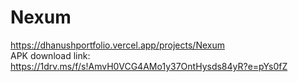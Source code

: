 # Nexum
<a>https://dhanushportfolio.vercel.app/projects/Nexum</a> <br>
APK download link: https://1drv.ms/f/s!AmvH0VCG4AMo1y37OntHysds84yR?e=pYs0fZ <br>
